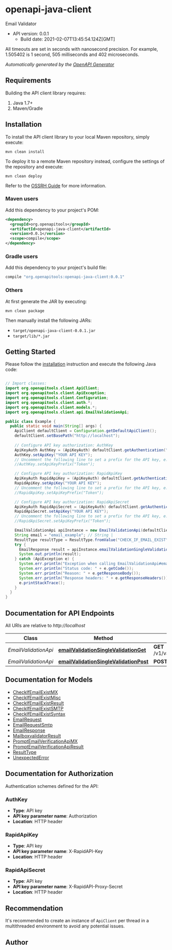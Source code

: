 # openapi-java-client

Email Validator
- API version: 0.0.1
  - Build date: 2021-02-07T13:45:54.124Z[GMT]

All timeouts are set in seconds with nanosecond precision. For example, 1.505402 is 1 second, 505 milliseconds and 402 microseconds.



*Automatically generated by the [OpenAPI Generator](https://openapi-generator.tech)*


## Requirements

Building the API client library requires:
1. Java 1.7+
2. Maven/Gradle

## Installation

To install the API client library to your local Maven repository, simply execute:

```shell
mvn clean install
```

To deploy it to a remote Maven repository instead, configure the settings of the repository and execute:

```shell
mvn clean deploy
```

Refer to the [OSSRH Guide](http://central.sonatype.org/pages/ossrh-guide.html) for more information.

### Maven users

Add this dependency to your project's POM:

```xml
<dependency>
  <groupId>org.openapitools</groupId>
  <artifactId>openapi-java-client</artifactId>
  <version>0.0.1</version>
  <scope>compile</scope>
</dependency>
```

### Gradle users

Add this dependency to your project's build file:

```groovy
compile "org.openapitools:openapi-java-client:0.0.1"
```

### Others

At first generate the JAR by executing:

```shell
mvn clean package
```

Then manually install the following JARs:

* `target/openapi-java-client-0.0.1.jar`
* `target/lib/*.jar`

## Getting Started

Please follow the [installation](#installation) instruction and execute the following Java code:

```java

// Import classes:
import org.openapitools.client.ApiClient;
import org.openapitools.client.ApiException;
import org.openapitools.client.Configuration;
import org.openapitools.client.auth.*;
import org.openapitools.client.models.*;
import org.openapitools.client.api.EmailValidationApi;

public class Example {
  public static void main(String[] args) {
    ApiClient defaultClient = Configuration.getDefaultApiClient();
    defaultClient.setBasePath("http://localhost");
    
    // Configure API key authorization: AuthKey
    ApiKeyAuth AuthKey = (ApiKeyAuth) defaultClient.getAuthentication("AuthKey");
    AuthKey.setApiKey("YOUR API KEY");
    // Uncomment the following line to set a prefix for the API key, e.g. "Token" (defaults to null)
    //AuthKey.setApiKeyPrefix("Token");

    // Configure API key authorization: RapidApiKey
    ApiKeyAuth RapidApiKey = (ApiKeyAuth) defaultClient.getAuthentication("RapidApiKey");
    RapidApiKey.setApiKey("YOUR API KEY");
    // Uncomment the following line to set a prefix for the API key, e.g. "Token" (defaults to null)
    //RapidApiKey.setApiKeyPrefix("Token");

    // Configure API key authorization: RapidApiSecret
    ApiKeyAuth RapidApiSecret = (ApiKeyAuth) defaultClient.getAuthentication("RapidApiSecret");
    RapidApiSecret.setApiKey("YOUR API KEY");
    // Uncomment the following line to set a prefix for the API key, e.g. "Token" (defaults to null)
    //RapidApiSecret.setApiKeyPrefix("Token");

    EmailValidationApi apiInstance = new EmailValidationApi(defaultClient);
    String email = "email_example"; // String | 
    ResultType resultType = ResultType.fromValue("CHECK_IF_EMAIL_EXIST"); // ResultType | ResultTypeDescription
    try {
      EmailResponse result = apiInstance.emailValidationSingleValidationGet(email, resultType);
      System.out.println(result);
    } catch (ApiException e) {
      System.err.println("Exception when calling EmailValidationApi#emailValidationSingleValidationGet");
      System.err.println("Status code: " + e.getCode());
      System.err.println("Reason: " + e.getResponseBody());
      System.err.println("Response headers: " + e.getResponseHeaders());
      e.printStackTrace();
    }
  }
}

```

## Documentation for API Endpoints

All URIs are relative to *http://localhost*

Class | Method | HTTP request | Description
------------ | ------------- | ------------- | -------------
*EmailValidationApi* | [**emailValidationSingleValidationGet**](docs/EmailValidationApi.md#emailValidationSingleValidationGet) | **GET** /v1/validation/single/{email} | 
*EmailValidationApi* | [**emailValidationSingleValidationPost**](docs/EmailValidationApi.md#emailValidationSingleValidationPost) | **POST** /v1/validation/single | 


## Documentation for Models

 - [CheckIfEmailExistMX](docs/CheckIfEmailExistMX.md)
 - [CheckIfEmailExistMisc](docs/CheckIfEmailExistMisc.md)
 - [CheckIfEmailExistResult](docs/CheckIfEmailExistResult.md)
 - [CheckIfEmailExistSMTP](docs/CheckIfEmailExistSMTP.md)
 - [CheckIfEmailExistSyntax](docs/CheckIfEmailExistSyntax.md)
 - [EmailRequest](docs/EmailRequest.md)
 - [EmailRequestSmtp](docs/EmailRequestSmtp.md)
 - [EmailResponse](docs/EmailResponse.md)
 - [MailboxvalidatorResult](docs/MailboxvalidatorResult.md)
 - [PromptEmailVerificationApiMX](docs/PromptEmailVerificationApiMX.md)
 - [PromptEmailVerificationApiResult](docs/PromptEmailVerificationApiResult.md)
 - [ResultType](docs/ResultType.md)
 - [UnexpectedError](docs/UnexpectedError.md)


## Documentation for Authorization

Authentication schemes defined for the API:
### AuthKey

- **Type**: API key
- **API key parameter name**: Authorization
- **Location**: HTTP header

### RapidApiKey

- **Type**: API key
- **API key parameter name**: X-RapidAPI-Key
- **Location**: HTTP header

### RapidApiSecret

- **Type**: API key
- **API key parameter name**: X-RapidAPI-Proxy-Secret
- **Location**: HTTP header


## Recommendation

It's recommended to create an instance of `ApiClient` per thread in a multithreaded environment to avoid any potential issues.

## Author



